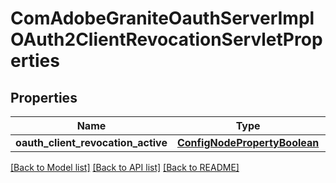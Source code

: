 # ComAdobeGraniteOauthServerImplOAuth2ClientRevocationServletProperties

## Properties
Name | Type | Description | Notes
------------ | ------------- | ------------- | -------------
**oauth_client_revocation_active** | [**ConfigNodePropertyBoolean**](ConfigNodePropertyBoolean.md) |  | [optional] 

[[Back to Model list]](../README.md#documentation-for-models) [[Back to API list]](../README.md#documentation-for-api-endpoints) [[Back to README]](../README.md)


